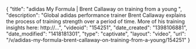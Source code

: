 {
    "title": "adidas My Formula | Brent Callaway on training from a young ",
    "description": "Global adidas performance trainer Brent Callaway explains the process of training strength over a period of time. More of his training insights here: http:\/\/...",
    "videoid": "154251",
    "date_created": "1398106881",
    "date_modified": "1418181301",
    "type": "captivate",
    "layout": "video",
    "url": "\/v\/adidas-my-formula-brent-callaway-on-training-from-a-young\/154251"
}